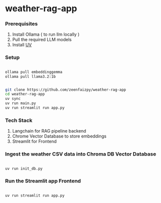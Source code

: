 # weather-rag-app


### Prerequisites

1. Install Ollama ( to run llm locally )
2. Pull the required LLM models
3. Install [UV](https://docs.astral.sh/uv/)

### Setup

```bash

ollama pull embeddinggemma
ollama pull llama3.2:1b


git clone https://github.com/zeenfaizpy/weather-rag-app
cd weather-rag-app
uv sync
uv run main.py
uv run streamlit run app.py
```

### Tech Stack

1. Langchain for RAG pipeline backend
2. Chrome Vector Database to store embeddings
3. Streamlit for Frontend


### Ingest the weather CSV data into Chroma DB Vector Database

```bash

uv run init_db.py

```

### Run the Streamlit app Frontend

```bash

uv run streamlit run app.py

```
